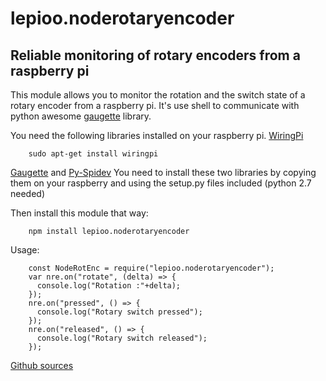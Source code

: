 # lepioo.noderotaryencoder

## Reliable monitoring of rotary encoders from a raspberry pi

This module allows you to monitor the rotation and the switch state of a rotary encoder from a raspberry pi.
It's use shell to communicate with python awesome [gaugette](https://github.com/guyc/py-gaugette) library.

You need the following libraries installed on your raspberry pi.
[WiringPi](http://wiringpi.com/download-and-install/)
```
    sudo apt-get install wiringpi
```

[Gaugette](https://github.com/guyc/py-gaugette)
and
[Py-Spidev](https://github.com/doceme/py-spidev)
You need to install these two libraries by copying them on your raspberry and using the setup.py files included (python 2.7 needed)

Then install this module that way:
```
    npm install lepioo.noderotaryencoder
```

Usage:
```
    const NodeRotEnc = require("lepioo.noderotaryencoder");
    var nre.on("rotate", (delta) => {
      console.log("Rotation :"+delta);  
    });
    nre.on("pressed", () => {
      console.log("Rotary switch pressed");
    });
    nre.on("released", () => {
      console.log("Rotary switch released");
    });
```

[Github sources](https://github.com/lePioo/NodeRotaryEncoder_Raspberry)
